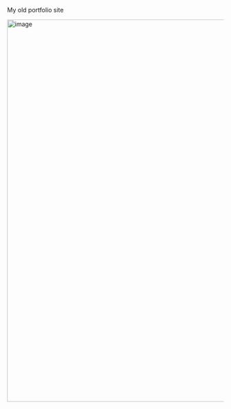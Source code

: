 My old portfolio site

<img width="1651" height="888" alt="image" src="https://github.com/user-attachments/assets/6c382e06-4aa5-4fd0-b48c-e8928f5b2f00" />
